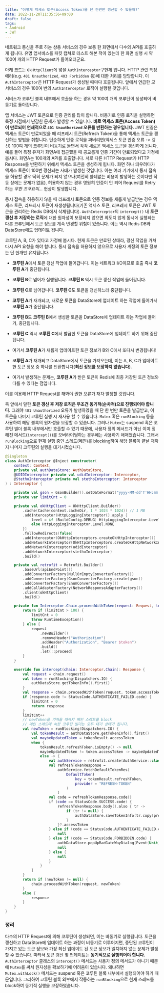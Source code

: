 ```yaml
---
title: "어떻게 액세스 토큰(Access Token)을 단 한번만 갱신할 수 있을까?"
date: 2022-11-20T11:35:56+09:00
draft: false
tags:
- Android
- JWT
---
```


네트워크 통신을 주로 하는 상용 서비스의 경우 보통 한 화면에서 다수의 API를 호출하게 됩니다. 유명 앱서비스를 패킷 캡쳐로 테스트 해본 적이 있는데 한 화면 실행 시 약 100여 개의 HTTP Request가 들어오더군요.

아래 코드는 `OkHttpClient`에 넣을 `AuthInterceptor`구현체 입니다. HTTP 관련 특정 에러(e.g. `401 Unauthorized`, `403 Forbidden` 등)에 대한 처리를 담당합니다. 이 `AuthInterceptor`은 HTTP Request가 생성될 때마다 호출됩니다. 앞에서 언급한 모 서비스의 경우 100여 번의 `AuthInterceptor` 로직이 실행될 것입니다.

서비스가 코루틴 블록 내부에서 호출을 하는 경우 약 100여 개의 코루틴이 생성되어 비동기로 돌아갑니다.

앱 서비스는 JWT 토큰으로 인증 관리를 많이 합니다. 비동기로 인증 로직을 실행하면 특정 시점에서 난감한 문제가 발생할 수 있습니다. **바로 액세스 토큰(Access Token)이 만료되어 연쇄적으로 `401 Unauthorized` 오류를 반환하는 경우입니다.** JWT 인증은 액세스 토큰이 만료되었을 때 리프레시 토큰(Refresh Token)을 통해 액세스 토큰을 갱신하는 방법을 취합니다. 단순하게 인증 로직을 짜버리면(액세스 토큰 인증 오류 -> 갱신) 100여 개의 코루틴이 비동기로 돌면서 각각 새로운 액세스 토큰을 갱신하게 됩니다. 예를 들어 특정 유저가 화면A에 접근했을 때 공교롭게 인증 기간이 만료되었다고 가정해 봅시다. 화면A는 100개의 API를 호출합니다. 서로 다른 HTTP Request가 HTTP Response를 반환하기 위해서 액세스 토큰을 생성하게 됩니다. 화면 하나 띄우려다가 액세스 토큰이 100번 갱신되는 사태가 발생한 것입니다. 이는 여러 기기에서 동시 접속을 허용할 경우 딱히 문제가 되지 않으나(여전히 쓸데없는 비용이 발생하는 것이다만 작동 상에는 문제가 없음), 허용하지 않는 경우 영원히 인증이 안 되어 Request를 Retry하는 *무한 츠쿠요미...* 현상이 발생합니다. 

동시 접속을 허용하지 않을 때 리프레시 토큰으로 인증 정보를 새롭게 발급받는 경우 액세스 토큰, 리프레시 토큰이 재생성됩니다(기존 액세스 토큰, 리프레시 토큰은 JWT 토큰을 관리하는 Redis DB에서 삭제됩니다). `AuthInterceptor`의 `intercept()` 내 **토큰 갱신 후 저장하는 로직**에 대한 원자성이 보장되지 않으면 의도치 않게 동시에 실행되는 다른 코루틴에서 토큰 정보를 계속 변경할 위험이 있습니다. 이는 역시 Redis DB와 DataStore에도 업데이트 됩니다. 

코루틴 A, B, C가 있다고 가정해 봅시다. 현재 토큰은 만료된 상태라, 갱신 작업을 거쳐 다시 API 요청을 해야 합니다. 동시 접속을 허용하지 않으므로 사용자 계정의 토큰 정보는 단 한개만 유지됩니다. 

- **코루틴 A**에서 토큰 갱신 작업에 들어갑니다. 이는 네트워크 I/O이므로 호출 즉시 **코루틴 A**가 중단됩니다. 

- **코루틴 B**로 넘어가 실행됩니다. **코루틴 B** 역시 토큰 갱신 작업에 들어갑니다. 

- **코루틴 C**로 넘어갑니다. **코루틴 C**도 토큰을 갱신하느라 중단됩니다.

- **코루틴 A**가 재개되고, 새로운 토큰을 DataStore에 업데이트 하는 작업에 들어가서 **코루틴 A**가 중단됩니다.

- **코루틴 B**도 **코루틴 B**에서 생성한 토큰을 DataStore에 업데이트 하는 작업에 들어가, 중단됩니다.

- **코루틴 C** 역시 **코루틴 C**에서 발급한 토큰을 DataStore에 업데이트 하기 위해 중단됩니다.

- 여기서 **코루틴 A**가 새롭게 업데이트한 토큰 정보가 B와 C에서 또다시 변경됩니다!

- **코루틴 A**가 재개되고 DataStore에서 토큰을 가져오는데, 이는 A, B, C가 업데이트 한 토큰 정보 중 하나를 반환합니다(**최신 정보를 보장하지 않습니다**).

- 여기서 발생하는 문제는, **코루틴 A**가 받은 토큰이 Redis에 최종 저장된 토큰 정보와 다를 수 있다는 점입니다.

이를 이용해 HTTP Request를 해봐야 권한 오류가 재차 발생할 것입니다.

즉 앞에서 말한 **토큰 갱신 후 저장 로직은 무조건 동기적(순차적)으로 진행되어야 합니다.** 그래야 `401 Unauthorized` 오류가 발생하였을 때 단 한 번만 토큰을 발급받고, 이 토큰을 나머지 코루틴 실행 시 재사용 할 수 있습니다. `Mutex` 혹은 `runBlocking` 등을 사용하여 해당 블록의 원자성을 보장할 수 있습니다. 그러나 `Mutex`는 suspend 혹은 코루틴 빌더 블록 내부에서만 호출할 수 있기 때문에, 사용자 정의 메서드가 아닌 이미 정해진 메서드(`intercept()`)를 오버라이딩하는 경우에는 사용하기 애매했습니다. 그래서 `runBlocking`으로 현재 실행 중인 스레드(메인)를 blocking하여 해당 블록이 끝날 때까지 나머지 코루틴의 실행을 대기시켰습니다.

```kt
@Singleton
class AuthInterceptor @Inject constructor(
    context: Context,
    private val authDataStore: AuthDataStore,
    @UDIDInterceptor private val udidInterceptor: Interceptor,
    @StethoInterceptor private val stethoInterceptor: Interceptor
) : Interceptor {

    private val gson = GsonBuilder().setDateFormat("yyyy-MM-dd'T'HH:mm:ss.SSSXXX").create()
    private var limitCnt = 0

    private val okHttpClient = OkHttpClient.Builder()
        .cache(Cache(context.cacheDir, 1 * 1024 * 1024)) // 1 MB
        .addInterceptor(HttpLoggingInterceptor().apply {
            level = if (BuildConfig.DEBUG) HttpLoggingInterceptor.Level.BODY
            else HttpLoggingInterceptor.Level.NONE
        })
        .followRedirects(false)
        .addInterceptor(OkHttpInterceptors.createOkHttpInterceptor())
        .addNetworkInterceptor(OkHttpInterceptors.createOkHttpNetworkInterceptor())
        .addNetworkInterceptor(udidInterceptor)
        .addNetworkInterceptor(stethoInterceptor)
        .build()

    private val retrofit = Retrofit.Builder()
        .baseUrl(apiEndPoint())
        .addConverterFactory(NullOrEmptyConverterFactory())
        .addConverterFactory(GsonConverterFactory.create(gson))
        .addConverterFactory(EnumConverterFactory())
        .addCallAdapterFactory(NetworkResponseAdapterFactory())
        .client(okHttpClient)
        .build()

    private fun Interceptor.Chain.proceedWithToken(request: Request, token: String): Response {
        return if (limitCnt > 100) {
            limitCnt = 0
            throw RuntimeException()
        } else {
            request
                .newBuilder()
                .removeHeader("Authorization")
                .addHeader("Authorization", "Bearer $token")
                .build()
                .let(::proceed)
        }
    }

    override fun intercept(chain: Interceptor.Chain): Response {
        val request = chain.request()
        val token = runBlocking(Dispatchers.IO) {
            authDataStore.getTokenInfo().first()
        }
        val response = chain.proceedWithToken(request, token.accessToken)
        if (response.code != StatusCode.AUTHENTICATE_FAILED.code) {
            limitCnt = 0
            return response
        }
        limitCnt++
        // newToken을 가져올 때까지 메인 스레드를 block
        // 메인 스레드에 속한 코루틴 빌더는 모두 대기 상태가 됩니다.
        val newToken = runBlocking(Dispatchers.IO) {
            val tokenResult = authDataStore.getTokenInfo().first()
            val maybeUpdatedToken = tokenResult.accessToken
            when {
                tokenResult.refreshToken.isEmpty() -> null
                maybeUpdatedToken != token.accessToken -> maybeUpdatedToken
                else -> {
                    val authService = retrofit.create(AuthService::class.java)
                    val refreshTokenResponse =
                        authService.fetchDefaultTokenRes(
                            DefaultToken(
                                key = tokenResult.refreshToken,
                                provider = "REFRESH-TOKEN"
                            )
                        )
                    val code = refreshTokenResponse.code()
                    if (code == StatusCode.SUCCESS.code) {
                        refreshTokenResponse.body().also { tr ->
                            if (tr != null) {
                                authDataStore.saveTokenInfo(tr.copy(provider = tokenResult.provider))
                            }
                        }?.accessToken
                    } else if (code == StatusCode.AUTHENTICATE_FAILED.code) {
                        null
                    } else if (code == StatusCode.FORBIDDEN.code) {
                        authDataStore.popUpBadGateWayDialog(Event(Unit))
                        null
                    } else {
                        null
                    }
                }
            }
        }
        return if (newToken != null) {
            chain.proceedWithToken(request, newToken)
        }
        else {
            response
        }
    }
}
```

### 정리

다수의 HTTP Request에 의해 코루틴이 생성되면, 이는 비동기로 실행됩니다. 토큰을 갱신하고 DataStore에 업데이트 하는 과정이 비동기로 이루어지면, 중단된 코루틴이 가지고 있는 토큰 정보와 가장 최신 업데이트 된 토큰 정보가 일치하지 않는 문제가 발생할 수 있습니다. 따라서 토큰 갱신 및 업데이트는 **동기적으로 실행되어야 합니다.** `AuthInterceptor` 클래스의 `intercept()` 메서드는 사용자 정의 메서드가 아니기 때문에 `Mutex`를 써서 원자성을 확보하기에 어려움이 있습니다. 왜냐하면 `Mutex.withLock()` 메서드는 suspend 혹은 코루틴 블록 내부에서 실행되어야 하기 때문입니다. 그리하여 코루틴 블록 외부에서 작동하는 `runBlocking`으로 현재 스레드를 block하여 동기적 실행을 보장하였습니다.
